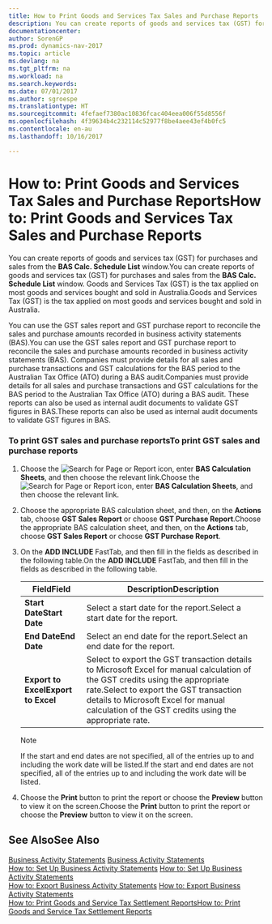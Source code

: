 ```yaml
---
title: How to Print Goods and Services Tax Sales and Purchase Reports
description: You can create reports of goods and services tax (GST) for purchases and sales from the **BAS Calc. Schedule List** window. Goods and Services Tax (GST) is the tax applied on most goods and services bought and sold in Australia.
documentationcenter: 
author: SorenGP
ms.prod: dynamics-nav-2017
ms.topic: article
ms.devlang: na
ms.tgt_pltfrm: na
ms.workload: na
ms.search.keywords: 
ms.date: 07/01/2017
ms.author: sgroespe
ms.translationtype: HT
ms.sourcegitcommit: 4fefaef7380ac10836fcac404eea006f55d8556f
ms.openlocfilehash: 4f39634b4c232114c52977f8be4aee43ef4b0fc5
ms.contentlocale: en-au
ms.lasthandoff: 10/16/2017

---
```

# <a name="how-to-print-goods-and-services-tax-sales-and-purchase-reports"></a><span data-ttu-id="67dd9-104">How to: Print Goods and Services Tax Sales and Purchase Reports</span><span class="sxs-lookup"><span data-stu-id="67dd9-104">How to: Print Goods and Services Tax Sales and Purchase Reports</span></span>
<span data-ttu-id="67dd9-105">You can create reports of goods and services tax (GST) for purchases and sales from the **BAS Calc. Schedule List** window.</span><span class="sxs-lookup"><span data-stu-id="67dd9-105">You can create reports of goods and services tax (GST) for purchases and sales from the **BAS Calc. Schedule List** window.</span></span> <span data-ttu-id="67dd9-106">Goods and Services Tax (GST) is the tax applied on most goods and services bought and sold in Australia.</span><span class="sxs-lookup"><span data-stu-id="67dd9-106">Goods and Services Tax (GST) is the tax applied on most goods and services bought and sold in Australia.</span></span>  
  
 <span data-ttu-id="67dd9-107">You can use the GST sales report and GST purchase report to reconcile the sales and purchase amounts recorded in business activity statements (BAS).</span><span class="sxs-lookup"><span data-stu-id="67dd9-107">You can use the GST sales report and GST purchase report to reconcile the sales and purchase amounts recorded in business activity statements (BAS).</span></span> <span data-ttu-id="67dd9-108">Companies must provide details for all sales and purchase transactions and GST calculations for the BAS period to the Australian Tax Office (ATO) during a BAS audit.</span><span class="sxs-lookup"><span data-stu-id="67dd9-108">Companies must provide details for all sales and purchase transactions and GST calculations for the BAS period to the Australian Tax Office (ATO) during a BAS audit.</span></span> <span data-ttu-id="67dd9-109">These reports can also be used as internal audit documents to validate GST figures in BAS.</span><span class="sxs-lookup"><span data-stu-id="67dd9-109">These reports can also be used as internal audit documents to validate GST figures in BAS.</span></span>  
  
### <a name="to-print-gst-sales-and-purchase-reports"></a><span data-ttu-id="67dd9-110">To print GST sales and purchase reports</span><span class="sxs-lookup"><span data-stu-id="67dd9-110">To print GST sales and purchase reports</span></span>  
  
1.  <span data-ttu-id="67dd9-111">Choose the ![Search for Page or Report](media/ui-search/search_small.png "Search for Page or Report icon") icon, enter **BAS Calculation Sheets**, and then choose the relevant link.</span><span class="sxs-lookup"><span data-stu-id="67dd9-111">Choose the ![Search for Page or Report](media/ui-search/search_small.png "Search for Page or Report icon") icon, enter **BAS Calculation Sheets**, and then choose the relevant link.</span></span>  
  
2.  <span data-ttu-id="67dd9-112">Choose the appropriate BAS calculation sheet, and then, on the **Actions** tab, choose **GST Sales Report** or choose **GST Purchase Report**.</span><span class="sxs-lookup"><span data-stu-id="67dd9-112">Choose the appropriate BAS calculation sheet, and then, on the **Actions** tab, choose **GST Sales Report** or choose **GST Purchase Report**.</span></span>  
  
3.  <span data-ttu-id="67dd9-113">On the **ADD INCLUDE<!--[!INCLUDE[bp_optionsheading](../../includes/bp_optionsheading_md.md)]-->** FastTab, and then fill in the fields as described in the following table.</span><span class="sxs-lookup"><span data-stu-id="67dd9-113">On the **ADD INCLUDE<!--[!INCLUDE[bp_optionsheading](../../includes/bp_optionsheading_md.md)]-->** FastTab, and then fill in the fields as described in the following table.</span></span>  
  
    |<span data-ttu-id="67dd9-114">Field</span><span class="sxs-lookup"><span data-stu-id="67dd9-114">Field</span></span>|<span data-ttu-id="67dd9-115">Description</span><span class="sxs-lookup"><span data-stu-id="67dd9-115">Description</span></span>|  
    |---------------------------------|---------------------------------------|  
    |<span data-ttu-id="67dd9-116">**Start Date**</span><span class="sxs-lookup"><span data-stu-id="67dd9-116">**Start Date**</span></span>|<span data-ttu-id="67dd9-117">Select a start date for the report.</span><span class="sxs-lookup"><span data-stu-id="67dd9-117">Select a start date for the report.</span></span>|  
    |<span data-ttu-id="67dd9-118">**End Date**</span><span class="sxs-lookup"><span data-stu-id="67dd9-118">**End Date**</span></span>|<span data-ttu-id="67dd9-119">Select an end date for the report.</span><span class="sxs-lookup"><span data-stu-id="67dd9-119">Select an end date for the report.</span></span>|  
    |<span data-ttu-id="67dd9-120">**Export to Excel**</span><span class="sxs-lookup"><span data-stu-id="67dd9-120">**Export to Excel**</span></span>|<span data-ttu-id="67dd9-121">Select to export the GST transaction details to Microsoft Excel for manual calculation of the GST credits using the appropriate rate.</span><span class="sxs-lookup"><span data-stu-id="67dd9-121">Select to export the GST transaction details to Microsoft Excel for manual calculation of the GST credits using the appropriate rate.</span></span>|  
  
    > [!NOTE]  
    >  <span data-ttu-id="67dd9-122">If the start and end dates are not specified, all of the entries up to and including the work date will be listed.</span><span class="sxs-lookup"><span data-stu-id="67dd9-122">If the start and end dates are not specified, all of the entries up to and including the work date will be listed.</span></span>  
  
4.  <span data-ttu-id="67dd9-123">Choose the **Print** button to print the report or choose the **Preview** button to view it on the screen.</span><span class="sxs-lookup"><span data-stu-id="67dd9-123">Choose the **Print** button to print the report or choose the **Preview** button to view it on the screen.</span></span>  
  
## <a name="see-also"></a><span data-ttu-id="67dd9-124">See Also</span><span class="sxs-lookup"><span data-stu-id="67dd9-124">See Also</span></span>  
 <span data-ttu-id="67dd9-125">[Business Activity Statements](business-activity-statements.md) </span><span class="sxs-lookup"><span data-stu-id="67dd9-125">[Business Activity Statements](business-activity-statements.md) </span></span>  
 <span data-ttu-id="67dd9-126">[How to: Set Up Business Activity Statements](how-to-set-up-business-activity-statements.md) </span><span class="sxs-lookup"><span data-stu-id="67dd9-126">[How to: Set Up Business Activity Statements](how-to-set-up-business-activity-statements.md) </span></span>  
 <span data-ttu-id="67dd9-127">[How to: Export Business Activity Statements](how-to-export-business-activity-statements.md) </span><span class="sxs-lookup"><span data-stu-id="67dd9-127">[How to: Export Business Activity Statements](how-to-export-business-activity-statements.md) </span></span>  
 [<span data-ttu-id="67dd9-128">How to: Print Goods and Service Tax Settlement Reports</span><span class="sxs-lookup"><span data-stu-id="67dd9-128">How to: Print Goods and Service Tax Settlement Reports</span></span>](how-to-print-goods-and-service-tax-settlement-reports.md)
